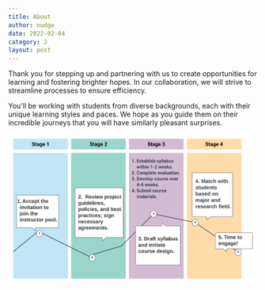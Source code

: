 ```yaml
---
title: About
author: nudge
date: 2022-02-04
category: J
layout: post
---
```


Thank you for stepping up and partnering with us to create opportunities for learning and fostering brighter hopes. In our collaboration, we will strive to streamline processes to ensure efficiency. 

You'll be working with students from diverse backgrounds, each with their unique learning styles and paces. We hope as you guide them on their incredible journeys that you will have similarly pleasant surprises.



![Course Image](https://raw.githubusercontent.com/eevvaayou/eevvaayou.github.io/master/course2.png)

